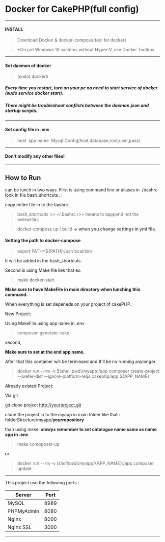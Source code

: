 # Docker for CakePHP(full config)
----------------------------------
#### INSTALL
>Download Docker & docker-compose(tool for docker)

>*On pre Windows 10 systems without Hyper-V, use Docker Toolbox.
----------------------------------

#### Set daemon of docker
>(sudo) dockerd&nbsp;
##### Every time you restart, turn on your pc no need to start service of docker (sudo service docker start).
##### There might be troubleshoot conflicts between the daemon.json and startup scripts.
----------------------------------
#### Set config file in .env
> host&nbsp;
> app name&nbsp;
> Mysql Config(host,database,root,user,pass)&nbsp;
----------------------------------
#### Don't modify any other files!
----------------------------------

## How to Run
can be lunch in two ways.
First is using command line or aliases in ./bashrc look in file bash_shortcuts .:

copy entire file in to the bashrc.

> bash_shortcuts >> ~/.bashrc (>> means to apppend not the overwrite).

> docker-compose up / bulid **-> when you change settings in yml file.**

#### Setting the path to docker-compose 

> export PATH=${PATH}:/usr/local/bin/

It will be added in the bash_shortcuts.


Second is using Make file liek that ex: 

>make docker-start 

**Make sure to have MakeFile in main directory when lunching this command.**


When everything is set depeneds on your project of cakePHP.

New Project:

Using MakeFile using app name in .env 

>composer-generate-cake.

second,

**Make sure to set at the end app name.**

After that this container will be terminaed and It'll be no running anylonger. 

>docker run --rm -v $(shell pwd)/myapp:/app composer create-project --prefer-dist --ignore-platform-reqs cakephp/app ${APP_NAME}

Already existed Project:

Via git

git clone project http://yourproject.git

clone the project in to the myapp in main folder like that : folderStructure/myapp/__yourrepository__

than using make: **alawys remember to set catalogue name same as name app in .env**

>make comoposer-up

or

>docker run --rm -v $(shell pwd)/myapp/${APP_NAME}:/app composer update


----------------------------------

This project use the following ports :

| Server     | Port |
|------------|------|
| MySQL      | 8989 |
| PHPMyAdmin | 8080 |
| Nginx      | 8000 |
| Nginx SSL  | 3000 |

----------------------------------
